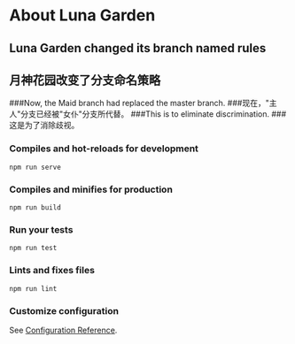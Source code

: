 # About Luna Garden

## Luna Garden changed its branch named rules
## 月神花园改变了分支命名策略
###Now, the Maid branch had replaced the master branch.
###现在，"主人"分支已经被"女仆"分支所代替。
###This is to eliminate discrimination.
###这是为了消除歧视。

### Compiles and hot-reloads for development
```
npm run serve
```

### Compiles and minifies for production
```
npm run build
```

### Run your tests
```
npm run test
```

### Lints and fixes files
```
npm run lint
```

### Customize configuration
See [Configuration Reference](https://cli.vuejs.org/config/).
